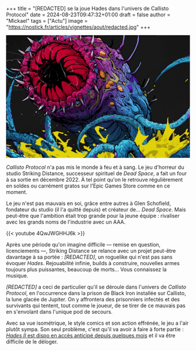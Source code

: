 +++
title = "[REDACTED] se la joue Hades dans l'univers de Callisto Protocol"
date = 2024-08-23T09:47:32+01:00
draft = false
author = "Mickael"
tags = ["Actu"]
image = "https://nostick.fr/articles/vignettes/aout/redacted.jpg"
+++

![REDACTED](redacted.jpg "T'es moche quand t'as faim.")

*Callisto Protocol* n'a pas mis le monde à feu et à sang. Le jeu d'horreur du studio Striking Distance, successeur spirituel de *Dead Space*, a fait un four à sa sortie en décembre 2022. À tel point qu'on le retrouve régulièrement en soldes ou carrément gratos sur l'Epic Games Store comme en ce moment. 

Le jeu n'est pas mauvais en soi, grâce entre autres à Glen Schofield, fondateur du studio (il l'a quitté depuis) et créateur de… *Dead Space*. Mais peut-être que l'ambition était trop grande pour la jeune équipe : rivaliser avec les grands noms de l'industrie avec un AAA.

{{< youtube 4QwJWGHHJ6k >}} 

Après une période qu'on imagine difficile — remise en question, licenciements —, Striking Distance se relance avec un projet peut-être davantage à sa portée : *[REDACTED]*, un roguelike qui n'est pas sans évoquer *Hades*. Rejouabilité infinie, builds à construire, nouvelles armes toujours plus puissantes, beaucoup de morts… Vous connaissez la musique.

*[REDACTED]* a ceci de particulier qu'il se déroule dans l'univers de *Callisto Protocol*, en l'occurrence dans la prison de Black Iron installée sur Callisto, la lune glacée de Jupiter. On y affrontera des prisonniers infectés et des survivants qui tentent, tout comme le joueur, de se tirer de ce mauvais pas en s'envolant dans l'unique pod de secours.

Avec sa vue isométrique, le style comics et son action effrénée, le jeu a l'air plutôt sympa. Son seul problème, c'est qu'il va avoir à faire à forte partie : [*Hades II* est dispo en accès anticipé depuis quelques mois](https://nostick.fr/articles/2024/mai/1005-hades-ii-divin-et-diabolique/) et il va être difficile de le déloger.